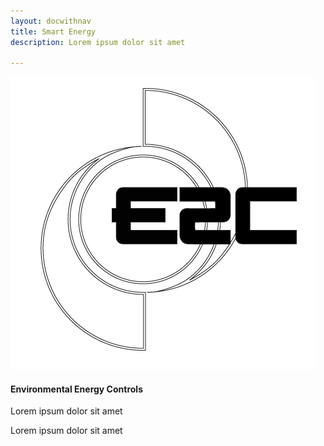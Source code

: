 ```yaml
---
layout: docwithnav
title: Smart Energy
description: Lorem ipsum dolor sit amet

---
```


<div class="customer-block">
    <div id="environmental-energy-controls" class="customer-logo">
        <img width="" src="/images/customers/e2c.png" alt="Environmental Energy Controls">
    </div>
    <div class="customer-content">
        <h4>
        Environmental Energy Controls
        </h4>
        <p>
        Lorem ipsum dolor sit amet
        </p> 
        <div class="person-logo-container">
            <!--img class="person-logo" src="/images/customers/x-telia-person.jpg"/-->
            <div class="person-title">
                Lorem ipsum dolor sit amet
            </div>
        </div>
    </div>
</div>
